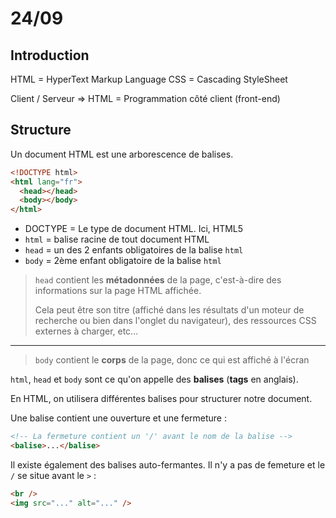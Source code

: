 # 24/09

## Introduction

HTML = HyperText Markup Language
CSS = Cascading StyleSheet

Client / Serveur => HTML = Programmation côté client (front-end)

## Structure

Un document HTML est une arborescence de balises.

```html
<!DOCTYPE html>
<html lang="fr">
  <head></head>
  <body></body>
</html>
```

- DOCTYPE = Le type de document HTML. Ici, HTML5
- `html` = balise racine de tout document HTML
- `head` = un des 2 enfants obligatoires de la balise `html`
- `body` = 2ème enfant obligatoire de la balise `html`

>`head` contient les **métadonnées** de la page, c'est-à-dire des informations sur la page HTML affichée.
>
>Cela peut être son titre (affiché dans les résultats d'un moteur de recherche ou bien dans l'onglet du navigateur), des ressources CSS externes à charger, etc...
---
>`body` contient le **corps** de la page, donc ce qui est affiché à l'écran

`html`, `head` et `body` sont ce qu'on appelle des **balises** (**tags** en anglais).

En HTML, on utilisera différentes balises pour structurer notre document.

Une balise contient une ouverture et une fermeture :

```html
<!-- La fermeture contient un '/' avant le nom de la balise -->
<balise>...</balise>
```

Il existe également des balises auto-fermantes. Il n'y a pas de femeture et le `/` se situe avant le `>` :

```html
<br />
<img src="..." alt="..." />
```
